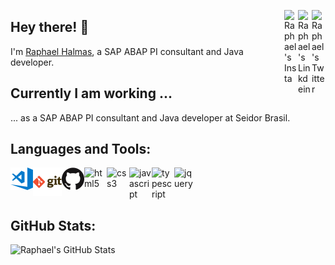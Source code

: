 <a href="https://twitter.com/raphaelhalmas" target="_blank" rel="nofollow"><img align="right" alt="Raphael's Twitter" width="22px" src="https://cdn.jsdelivr.net/npm/simple-icons@v3/icons/twitter.svg" /></a><a href="https://www.linkedin.com/in/raphaelhalmas" target="_blank" rel="nofollow"><img align="right" alt="Raphael's Linkdein" width="22px" src="https://cdn.jsdelivr.net/npm/simple-icons@v3/icons/linkedin.svg" /></a><a href="https://www.instagram.com/raphaelhalmas" target="_blank" rel="nofollow"><img align="right" alt="Raphael's Insta" width="22px" src="https://cdn.jsdelivr.net/npm/simple-icons@v3/icons/instagram.svg" /></a>

## Hey there! 👋

I'm [Raphael Halmas](https://raphaelhalmas.github.io/raphaelhalmas/), a SAP ABAP PI consultant and Java developer.

## Currently I am working ...

... as a SAP ABAP PI consultant and Java developer at Seidor Brasil.

## Languages and Tools:

<img align="left" alt="Visual Studio Code" width="36px" src="https://raw.githubusercontent.com/github/explore/80688e429a7d4ef2fca1e82350fe8e3517d3494d/topics/visual-studio-code/visual-studio-code.png" />
<img align="left" alt="Git" width="46px" src="https://raw.githubusercontent.com/github/explore/80688e429a7d4ef2fca1e82350fe8e3517d3494d/topics/git/git.png" />
<img align="left" alt="GitHub" width="36px" src="https://raw.githubusercontent.com/github/explore/78df643247d429f6cc873026c0622819ad797942/topics/github/github.png" />
<img align="left" alt="html5" width="36px" src="https://devicons.github.io/devicon/devicon.git/icons/html5/html5-original-wordmark.svg" alt="html5" />
<img align="left" alt="css3" width="36px" src="https://devicons.github.io/devicon/devicon.git/icons/css3/css3-original-wordmark.svg" />
<img align="left" alt="javascript" width="36px" src="https://devicons.github.io/devicon/devicon.git/icons/javascript/javascript-original.svg" />
<img align="left" alt="typescript" width="36px" src="https://devicons.github.io/devicon/devicon.git/icons/typescript/typescript-original.svg" />
<img align="left" alt="jquery" width="36px" src="https://devicons.github.io/devicon/devicon.git/icons/jquery/jquery-original.svg" />

<br />
<br />
<br />

## GitHub Stats:

![Raphael's GitHub Stats](https://github-readme-stats.vercel.app/api?username=raphaelhalmas&show_icons=true&theme=react)

